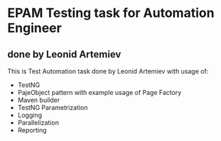 # EPAM Testing task for Automation Engineer

## done by Leonid Artemiev

This is Test Automation task done by Leonid Artemiev with usage of: 
* TestNG
* PajeObject pattern with example usage of Page Factory
* Maven builder
* TestNG Parametrization
* Logging
* Parallelization
* Reporting